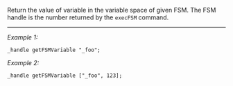 Return the value of variable in the variable space of given FSM. The FSM handle is the number returned by the `execFSM` command.


---
*Example 1:*
```sqf
_handle getFSMVariable "_foo";
```

*Example 2:*
```sqf
_handle getFSMVariable ["_foo", 123];
```